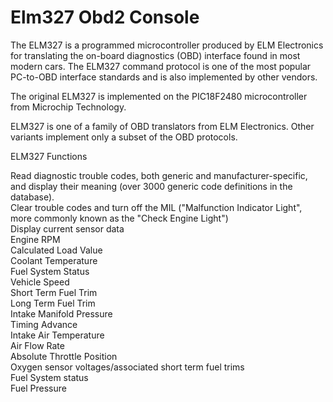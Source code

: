 # Elm327 Obd2 Console
The ELM327 is a programmed microcontroller produced by ELM Electronics for translating the on-board diagnostics (OBD) interface found in most modern cars. The ELM327 command protocol is one of the most popular PC-to-OBD interface standards and is also implemented by other vendors.</br>

The original ELM327 is implemented on the PIC18F2480 microcontroller from Microchip Technology.</br>

ELM327 is one of a family of OBD translators from ELM Electronics. Other variants implement only a subset of the OBD protocols.</br>

ELM327 Functions</br>

Read diagnostic trouble codes, both generic and manufacturer-specific, and display their meaning (over 3000 generic code definitions in the database).</br>
Clear trouble codes and turn off the MIL ("Malfunction Indicator Light", more commonly known as the "Check Engine Light")</br>
Display current sensor data</br>
Engine RPM</br>
Calculated Load Value</br>
Coolant Temperature</br>
Fuel System Status</br>
Vehicle Speed</br>
Short Term Fuel Trim</br>
Long Term Fuel Trim</br>
Intake Manifold Pressure</br>
Timing Advance</br>
Intake Air Temperature</br>
Air Flow Rate</br>
Absolute Throttle Position</br>
Oxygen sensor voltages/associated short term fuel trims</br>
Fuel System status</br>
Fuel Pressure</br>
